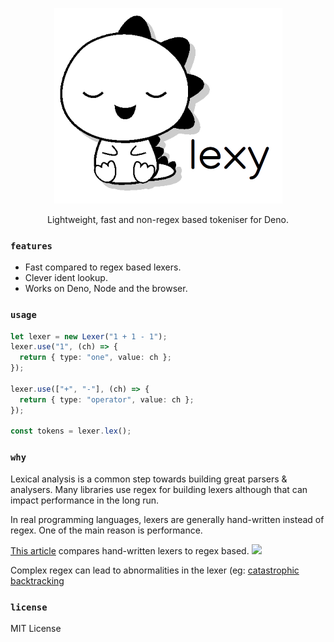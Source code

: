 <p align="center">

  <img src="logo.png" />
  
  <p align="center"> Lightweight, fast and non-regex based tokeniser for Deno. </p>

</p>

### `features`

* Fast compared to regex based lexers.
* Clever ident lookup.
* Works on Deno, Node and the browser.

### `usage`

```typescript
let lexer = new Lexer("1 + 1 - 1");
lexer.use("1", (ch) => { 
  return { type: "one", value: ch };
});

lexer.use(["+", "-"], (ch) => { 
  return { type: "operator", value: ch };
});

const tokens = lexer.lex();
```

### `why`

Lexical analysis is a common step towards building great parsers & analysers. Many libraries use regex for building lexers although that can impact performance in the long run. 

In real programming languages, lexers are generally hand-written instead of regex. One of the main reason is performance. 

[This article](https://eli.thegreenplace.net/2013/07/16/hand-written-lexer-in-javascript-compared-to-the-regex-based-ones) compares hand-written lexers to regex based. 
![](https://eli.thegreenplace.net/images/2013/07/lexer_runtime_vs_handwritten.png)

Complex regex can lead to abnormalities in the lexer (eg: [catastrophic backtracking](http://www.regular-expressions.info/catastrophic.html)

### `license`

MIT License

